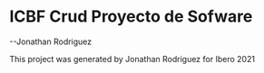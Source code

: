 # ICBF Crud Proyecto de Sofware
--Jonathan Rodriguez

This project was generated by Jonathan Rodriguez for Ibero 2021
